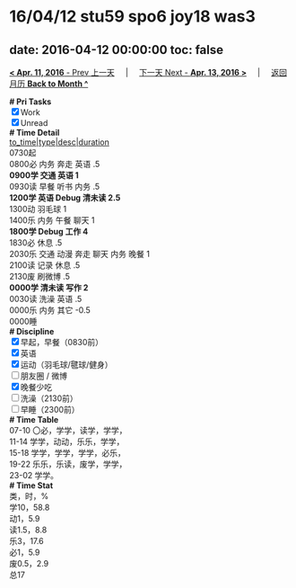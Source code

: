 # 16/04/12 stu59 spo6 joy18 was3

date: 2016-04-12 00:00:00
toc: false
---
[**< Apr. 11, 2016** - Prev 上一天](/lifelogs/2016/04/d11.md) &nbsp; &nbsp; | &nbsp; &nbsp; [下一天 Next - **Apr. 13, 2016 >**](/lifelogs/2016/04/d13.md) &nbsp; &nbsp; |  &nbsp; &nbsp; [返回月历 **Back to Month ^**](/lifelogs/2016/04/index.md)
<br/><div><b># Pri Tasks</b></div><div><input checked="true" type="checkbox"/>Work</div><div><input checked="true" type="checkbox"/>Unread</div><div><b># Time Detail</b></div><div><u>to_time|type|desc|duration</u></div><div>0730起</div><div>0800必 内务 奔走 英语 .5</div><div><b>0900学 交通 英语 1</b></div><div>0930读 早餐 听书 内务 .5</div><div><b>1200学 英语 Debug 清未读 2.5</b></div><div>1300动 羽毛球 1</div><div>1400乐 内务 午餐 聊天 1</div><div><b>1800学 Debug 工作 4</b></div><div>1830必 休息 .5</div><div>2030乐 交通 动漫 奔走 聊天 内务 晚餐 1</div><div>2100读 记录 休息 .5</div><div>2130废 刷微博 .5</div><div><b>0000学 清未读 写作 2</b></div><div>0030读 洗澡 英语 .5</div><div>0000乐 内务 其它 -0.5</div><div>0000睡</div><div><b># Discipline</b></div><div><input checked="true" type="checkbox"/>早起，早餐（0830前）</div><div><input checked="true" type="checkbox"/>英语</div><div><input checked="true" type="checkbox"/>运动（羽毛球/毽球/健身）</div><div><input type="checkbox"/>朋友圈 / 微博</div><div><input checked="true" type="checkbox"/>晚餐少吃</div><div><input type="checkbox"/>洗澡（2130前）</div><div><input type="checkbox"/>早睡（2300前）</div><div><b># Time Table</b></div><div>07-10 〇必，学学，读学，学学，</div><div>11-14 学学，动动，乐乐，学学，</div><div>15-18 学学，学学，学学，必乐，</div><div>19-22 乐乐，乐读，废学，学学，</div><div>23-02 学学。</div><div><b># Time Stat</b></div><div>类，时，%</div><div>学10，58.8</div><div>动1，5.9</div><div>读1.5，8.8</div><div>乐3，17.6</div><div>必1，5.9</div><div>废0.5，2.9</div><div>总17</div>
